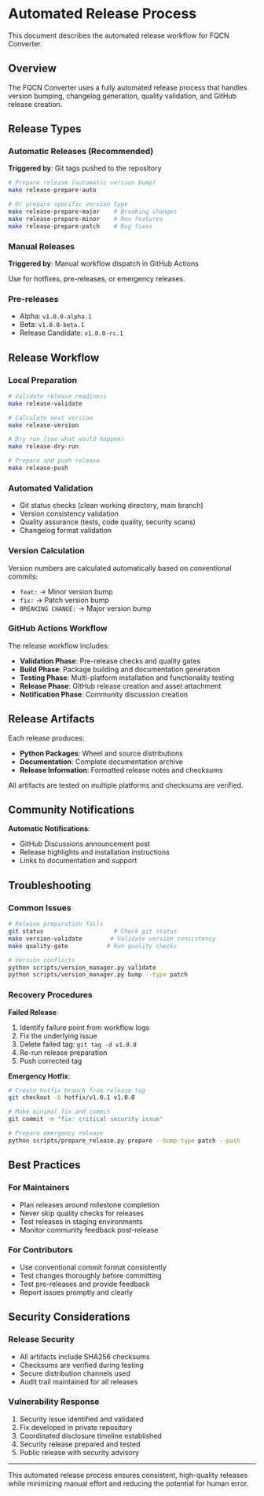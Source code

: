 # Automated Release Process

This document describes the automated release workflow for FQCN Converter.

## Overview

The FQCN Converter uses a fully automated release process that handles version bumping, changelog generation, quality validation, and GitHub release creation.

## Release Types

### Automatic Releases (Recommended)
**Triggered by**: Git tags pushed to the repository

```bash
# Prepare release (automatic version bump)
make release-prepare-auto

# Or prepare specific version type
make release-prepare-major    # Breaking changes
make release-prepare-minor    # New features
make release-prepare-patch    # Bug fixes
```

### Manual Releases
**Triggered by**: Manual workflow dispatch in GitHub Actions

Use for hotfixes, pre-releases, or emergency releases.

### Pre-releases
- Alpha: `v1.0.0-alpha.1`
- Beta: `v1.0.0-beta.1`
- Release Candidate: `v1.0.0-rc.1`

## Release Workflow

### Local Preparation
```bash
# Validate release readiness
make release-validate

# Calculate next version
make release-version

# Dry run (see what would happen)
make release-dry-run

# Prepare and push release
make release-push
```

### Automated Validation
- Git status checks (clean working directory, main branch)
- Version consistency validation
- Quality assurance (tests, code quality, security scans)
- Changelog format validation

### Version Calculation
Version numbers are calculated automatically based on conventional commits:
- `feat:` → Minor version bump
- `fix:` → Patch version bump
- `BREAKING CHANGE:` → Major version bump

### GitHub Actions Workflow
The release workflow includes:
- **Validation Phase**: Pre-release checks and quality gates
- **Build Phase**: Package building and documentation generation
- **Testing Phase**: Multi-platform installation and functionality testing
- **Release Phase**: GitHub release creation and asset attachment
- **Notification Phase**: Community discussion creation

## Release Artifacts

Each release produces:
- **Python Packages**: Wheel and source distributions
- **Documentation**: Complete documentation archive
- **Release Information**: Formatted release notes and checksums

All artifacts are tested on multiple platforms and checksums are verified.

## Community Notifications

**Automatic Notifications**:
- GitHub Discussions announcement post
- Release highlights and installation instructions
- Links to documentation and support

## Troubleshooting

### Common Issues
```bash
# Release preparation fails
git status                    # Check git status
make version-validate        # Validate version consistency
make quality-gate           # Run quality checks

# Version conflicts
python scripts/version_manager.py validate
python scripts/version_manager.py bump --type patch
```

### Recovery Procedures
**Failed Release**:
1. Identify failure point from workflow logs
2. Fix the underlying issue
3. Delete failed tag: `git tag -d v1.0.0`
4. Re-run release preparation
5. Push corrected tag

**Emergency Hotfix**:
```bash
# Create hotfix branch from release tag
git checkout -b hotfix/v1.0.1 v1.0.0

# Make minimal fix and commit
git commit -m "fix: critical security issue"

# Prepare emergency release
python scripts/prepare_release.py prepare --bump-type patch --push
```

## Best Practices

### For Maintainers
- Plan releases around milestone completion
- Never skip quality checks for releases
- Test releases in staging environments
- Monitor community feedback post-release

### For Contributors
- Use conventional commit format consistently
- Test changes thoroughly before committing
- Test pre-releases and provide feedback
- Report issues promptly and clearly

## Security Considerations

### Release Security
- All artifacts include SHA256 checksums
- Checksums are verified during testing
- Secure distribution channels used
- Audit trail maintained for all releases

### Vulnerability Response
1. Security issue identified and validated
2. Fix developed in private repository
3. Coordinated disclosure timeline established
4. Security release prepared and tested
5. Public release with security advisory

---

This automated release process ensures consistent, high-quality releases while minimizing manual effort and reducing the potential for human error.